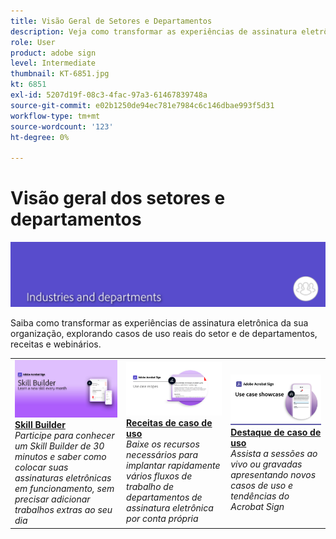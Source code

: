 ```yaml
---
title: Visão Geral de Setores e Departamentos
description: Veja como transformar as experiências de assinatura eletrônica de clientes e funcionários nesses casos reais de uso, receitas e webinários de departamentos e do setor
role: User
product: adobe sign
level: Intermediate
thumbnail: KT-6851.jpg
kt: 6851
exl-id: 5207d19f-08c3-4fac-97a3-61467839748a
source-git-commit: e02b1250de94ec781e7984c6c146dbae993f5d31
workflow-type: tm+mt
source-wordcount: '123'
ht-degree: 0%

---
```


# Visão geral dos setores e departamentos

![Imagem do setor do Acrobat Sign](../assets/Hero-Industry.png)

Saiba como transformar as experiências de assinatura eletrônica da sua organização, explorando casos de uso reais do setor e de departamentos, receitas e webinários.

<table style="table-layout:fixed">
<tr>
  <td>
    <a href="innovation-series.md">
      <img alt="Skill Builder" src="../assets/SB_1280.jpg" />
    </a>
    <div>
    <a href="innovation-series.md"><strong>Skill Builder</strong></a>
    </div>
    <em>Participe para conhecer um Skill Builder de 30 minutos e saber como colocar suas assinaturas eletrônicas em funcionamento, sem precisar adicionar trabalhos extras ao seu dia</em>
    <br>
  </td>
  <td>
    <a href="recipes.md">
      <img alt="Receitas de caso de uso" src="../assets/Expand_RecipeR.png" />
    </a>
    <div>
    <a href="recipes.md"><strong>Receitas de caso de uso</strong></a>
    </div>
    <em>Baixe os recursos necessários para implantar rapidamente vários fluxos de trabalho de departamentos de assinatura eletrônica por conta própria</em>
    <br>
  </td>
  <td>
    <a href="use-case-showcase.md">
      <img alt="Destaque de caso de uso" src="../assets/UseCaseShowcaseR.png" />
    </a>
    <div>
    <a href="use-case-showcase.md"><strong>Destaque de caso de uso</strong></a>
    </div>
    <em>Assista a sessões ao vivo ou gravadas apresentando novos casos de uso e tendências do Acrobat Sign</em>
    <br>
  </td>
</tr>
</table>
